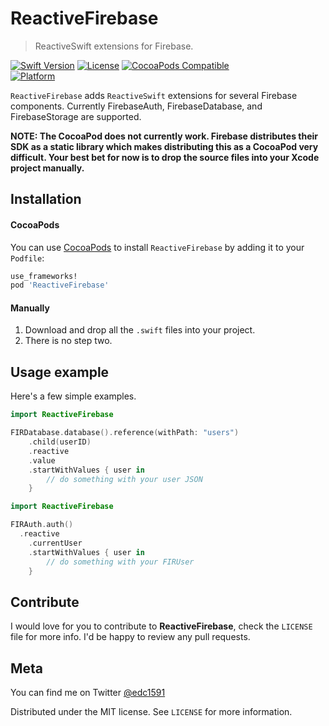 # ReactiveFirebase
> ReactiveSwift extensions for Firebase.

[![Swift Version][swift-image]][swift-url]
[![License][license-image]][license-url]
[![CocoaPods Compatible](https://img.shields.io/cocoapods/v/ReactiveFirebase.svg)](https://img.shields.io/cocoapods/v/ReactiveFirebase.svg)  
[![Platform](https://img.shields.io/cocoapods/p/ReactiveFirebase.svg?style=flat)](http://cocoapods.org/pods/ReactiveFirebase)

`ReactiveFirebase` adds `ReactiveSwift` extensions for several Firebase components. Currently FirebaseAuth, FirebaseDatabase, and FirebaseStorage are supported.

**NOTE: The CocoaPod does not currently work. Firebase distributes their SDK as a static library which makes distributing this as a CocoaPod very difficult. Your best bet for now is to drop the source files into your Xcode project manually.**

## Installation

#### CocoaPods
You can use [CocoaPods](http://cocoapods.org/) to install `ReactiveFirebase` by adding it to your `Podfile`:

```ruby
use_frameworks!
pod 'ReactiveFirebase'
```

#### Manually
1. Download and drop all the `.swift` files into your project.  
2. There is no step two.  

## Usage example

Here's a few simple examples.

```swift
import ReactiveFirebase

FIRDatabase.database().reference(withPath: "users")
	.child(userID)
	.reactive
	.value
	.startWithValues { user in
		// do something with your user JSON
	}
```

```swift
import ReactiveFirebase

FIRAuth.auth()
  .reactive
	.currentUser
	.startWithValues { user in
		// do something with your FIRUser
	}
```

## Contribute

I would love for you to contribute to **ReactiveFirebase**, check the ``LICENSE`` file for more info. I'd be happy to review any pull requests.

## Meta

You can find me on Twitter [@edc1591](https://twitter.com/edc1591)

Distributed under the MIT license. See ``LICENSE`` for more information.

[swift-image]:https://img.shields.io/badge/swift-3.0-orange.svg
[swift-url]: https://swift.org/
[license-image]: https://img.shields.io/badge/License-MIT-blue.svg
[license-url]: LICENSE
[codebeat-image]: https://codebeat.co/badges/c19b47ea-2f9d-45df-8458-b2d952fe9dad
[codebeat-url]: https://codebeat.co/projects/github-com-vsouza-awesomeios-com
